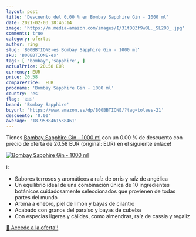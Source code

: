 ```yaml
---
layout: post
title: 'Descuento del 0.00 % en Bombay Sapphire Gin - 1000 ml'
date: 2021-02-03 18:46:14
image: 'https://m.media-amazon.com/images/I/31tDQZf9w8L._SL200_.jpg'
comments: true
category: ofertas
author: ring
slug: 'B00BBTIONE-es Bombay Sapphire Gin - 1000 ml'
sku: 'B00BBTIONE-es'
tags: [ 'bombay','sapphire', ]
actualPrice: 20.58 EUR
currency: EUR
price: 20.58
comparePrice:  EUR
prodname: 'Bombay Sapphire Gin - 1000 ml'
country: 'es'
flag: '🇪🇸'
brand: 'Bombay Sapphire'
buyurl: 'https://www.amazon.es/dp/B00BBTIONE/?tag=tolees-21'
descuento: '0.00'
average: '18.9538461538461'
---
```


Tienes [Bombay Sapphire Gin - 1000 ml](https://www.amazon.es/dp/B00BBTIONE/?tag=tolees-21) con un 0.00 % de descuento con precio de oferta de 20.58 EUR (original:  EUR) en el siguiente enlace!

[![Bombay Sapphire Gin - 1000 ml](https://m.media-amazon.com/images/I/31tDQZf9w8L._SL200_.jpg)](https://www.amazon.es/dp/B00BBTIONE/?tag=tolees-21)

ℹ️:

- Sabores terrosos y aromáticos a raíz de orris y raíz de angélica
- Un equilibrio ideal de una combinación única de 10 ingredientes botánicos cuidadosamente seleccionados que provienen de todas partes del mundo
- Aroma a enebro, piel de limón y bayas de cilantro
- Acabado con granos del paraíso y bayas de cubeba
- Con especias ligeras y cálidas, como almendras, raíz de cassia y regaliz

[🛒 Accede a la oferta!!](https://www.amazon.es/dp/B00BBTIONE/?tag=tolees-21)
